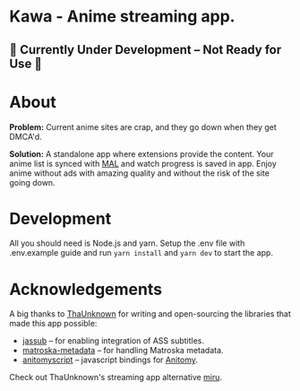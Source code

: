 # Kawa - Anime streaming app.

## 🚧 Currently Under Development – Not Ready for Use 🚧

# About

**Problem:** Current anime sites are crap, and they go down when they get DMCA'd.

**Solution:** A standalone app where extensions provide the content. Your anime list is synced with [MAL](https://myanimelist.net/) and watch progress is saved in app. Enjoy anime without ads with amazing quality and without the risk of the site going down.

# Development

All you should need is Node.js and yarn. Setup the .env file with .env.example guide and run `yarn install` and `yarn dev` to start the app.

# Acknowledgements

A big thanks to [ThaUnknown](https://github.com/ThaUnknown) for writing and open-sourcing the libraries that made this app possible:

- [jassub](https://github.com/ThaUnknown/jassub) – for enabling integration of ASS subtitles.
- [matroska-metadata](https://github.com/ThaUnknown/matroska-metadata) – for handling Matroska metadata.
- [anitomyscript](https://github.com/ThaUnknown/anitomyscript) – javascript bindings for [Anitomy](https://github.com/erengy/anitomy).

Check out ThaUnknown's streaming app alternative [miru](https://github.com/ThaUnknown/miru).
